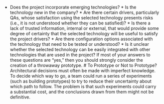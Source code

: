 *  Does the project incorporate emerging technologies? *  Is the technology new in the company? *  Are there certain drivers, particularly QAs, whose satisfaction using the selected technology presents risks (i.e., it is not understood whether they can be satisfied)? *  Is there a lack of trusted information, internal or external, that would provide some degree of certainty that the selected technology will be useful to satisfy the project drivers? *  Are there configuration options associated with the technology that need to be tested or understood? *  Is it unclear whether the selected technology can be easily integrated with other technologies that are used in the project? If most of your answers to these questions are “yes,” then you should strongly consider the creation of a throwaway prototype. # To Prototype or Not to Prototype? Architectural decisions must often be made with imperfect knowledge. To decide which way to go, a team could run a series of experiments (such as building prototypes) to try to reduce their uncertainty about which path to follow. The problem is that such experiments could carry a substantial cost, and the conclusions drawn from them might not be definitive.